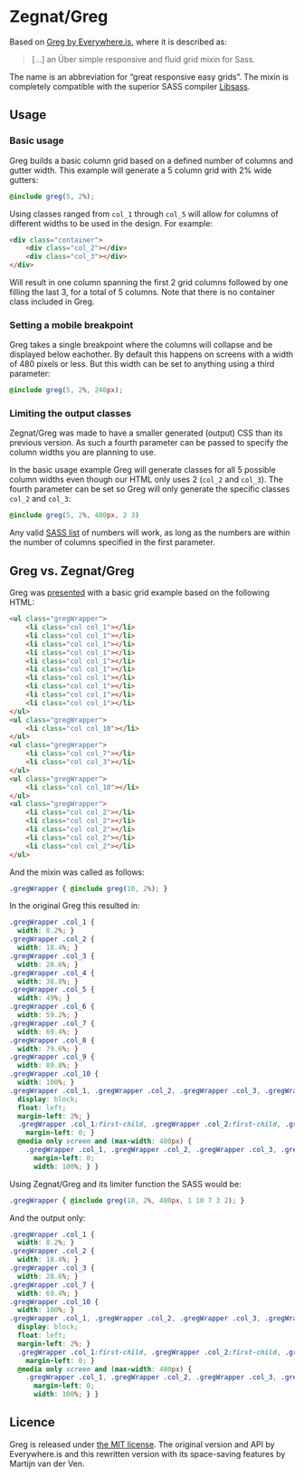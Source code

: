 # Zegnat/Greg

Based on [Greg by Everywhere.is](https://github.com/everywhereis/Greg), where it is described as:

> […] an Über simple responsive and fluid grid mixin for Sass.

The name is an abbreviation for “great responsive easy grids”. The mixin is completely compatible with the superior SASS compiler [Libsass](http://libsass.org).

## Usage

### Basic usage

Greg builds a basic column grid based on a defined number of columns and gutter width. This example will generate a 5 column grid with 2% wide gutters:

```scss
@include greg(5, 2%);
```

Using classes ranged from `col_1` through `col_5` will allow for columns of different widths to be used in the design. For example:

```html
<div class="container">
    <div class="col_2"></div>
    <div class="col_3"></div>
</div>
```

Will result in one column spanning the first 2 grid columns followed by one filling the last 3, for a total of 5 columns. Note that there is no container class included in Greg.

### Setting a mobile breakpoint

Greg takes a single breakpoint where the columns will collapse and be displayed below eachother. By default this happens on screens with a width of 480 pixels or less. But this width can be set to anything using a third parameter:

```scss
@include greg(5, 2%, 240px);
```

### Limiting the output classes

Zegnat/Greg was made to have a smaller generated (output) CSS than its previous version. As such a fourth parameter can be passed to specify the column widths you are planning to use.

In the basic usage example Greg will generate classes for all 5 possible column widths even though our HTML only uses 2 (`col_2` and `col_3`). The fourth parameter can be set so Greg will only generate the specific classes `col_2` and `col_3`:

```scss
@include greg(5, 2%, 480px, 2 3)
```

Any valid [SASS list](http://sass-lang.com/documentation/file.SASS_REFERENCE.html#lists) of numbers will work, as long as the numbers are within the number of columns specified in the first parameter.

## Greg vs. Zegnat/Greg

Greg was [presented](http://everywhere.is/opinionated/greg-a-super-simple-sass-mixin/) with a basic grid example based on the following HTML:

```html
<ul class="gregWrapper">
    <li class="col col_1"></li>
    <li class="col col_1"></li>
    <li class="col col_1"></li>
    <li class="col col_1"></li>
    <li class="col col_1"></li>
    <li class="col col_1"></li>
    <li class="col col_1"></li>
    <li class="col col_1"></li>
    <li class="col col_1"></li>
    <li class="col col_1"></li>
</ul>
<ul class="gregWrapper">
    <li class="col col_10"></li>
</ul>
<ul class="gregWrapper">
    <li class="col col_7"></li>
    <li class="col col_3"></li>
</ul>
<ul class="gregWrapper">
    <li class="col col_10"></li>
</ul>
<ul class="gregWrapper">
    <li class="col col_2"></li>
    <li class="col col_2"></li>
    <li class="col col_2"></li>
    <li class="col col_2"></li>
    <li class="col col_2"></li>
</ul>
```

And the mixin was called as follows:

```scss
.gregWrapper { @include greg(10, 2%); }
```

In the original Greg this resulted in:

```css
.gregWrapper .col_1 {
  width: 8.2%; }
.gregWrapper .col_2 {
  width: 18.4%; }
.gregWrapper .col_3 {
  width: 28.6%; }
.gregWrapper .col_4 {
  width: 38.8%; }
.gregWrapper .col_5 {
  width: 49%; }
.gregWrapper .col_6 {
  width: 59.2%; }
.gregWrapper .col_7 {
  width: 69.4%; }
.gregWrapper .col_8 {
  width: 79.6%; }
.gregWrapper .col_9 {
  width: 89.8%; }
.gregWrapper .col_10 {
  width: 100%; }
.gregWrapper .col_1, .gregWrapper .col_2, .gregWrapper .col_3, .gregWrapper .col_4, .gregWrapper .col_5, .gregWrapper .col_6, .gregWrapper .col_7, .gregWrapper .col_8, .gregWrapper .col_9, .gregWrapper .col_10 {
  display: block;
  float: left;
  margin-left: 2%; }
  .gregWrapper .col_1:first-child, .gregWrapper .col_2:first-child, .gregWrapper .col_3:first-child, .gregWrapper .col_4:first-child, .gregWrapper .col_5:first-child, .gregWrapper .col_6:first-child, .gregWrapper .col_7:first-child, .gregWrapper .col_8:first-child, .gregWrapper .col_9:first-child, .gregWrapper .col_10:first-child {
    margin-left: 0; }
  @media only screen and (max-width: 480px) {
    .gregWrapper .col_1, .gregWrapper .col_2, .gregWrapper .col_3, .gregWrapper .col_4, .gregWrapper .col_5, .gregWrapper .col_6, .gregWrapper .col_7, .gregWrapper .col_8, .gregWrapper .col_9, .gregWrapper .col_10 {
      margin-left: 0;
      width: 100%; } }
```

Using Zegnat/Greg and its limiter function the SASS would be:

```scss
.gregWrapper { @include greg(10, 2%, 480px, 1 10 7 3 2); }
```

And the output only:

```css
.gregWrapper .col_1 {
  width: 8.2%; }
.gregWrapper .col_2 {
  width: 18.4%; }
.gregWrapper .col_3 {
  width: 28.6%; }
.gregWrapper .col_7 {
  width: 69.4%; }
.gregWrapper .col_10 {
  width: 100%; }
.gregWrapper .col_1, .gregWrapper .col_2, .gregWrapper .col_3, .gregWrapper .col_7, .gregWrapper .col_10 {
  display: block;
  float: left;
  margin-left: 2%; }
  .gregWrapper .col_1:first-child, .gregWrapper .col_2:first-child, .gregWrapper .col_3:first-child, .gregWrapper .col_7:first-child, .gregWrapper .col_10:first-child {
    margin-left: 0; }
  @media only screen and (max-width: 480px) {
    .gregWrapper .col_1, .gregWrapper .col_2, .gregWrapper .col_3, .gregWrapper .col_7, .gregWrapper .col_10 {
      margin-left: 0;
      width: 100%; } }
```

## Licence

Greg is released under [the MIT license](LICENSE). The original version and API by Everywhere.is and this rewritten version with its space-saving features by Martijn van der Ven.
